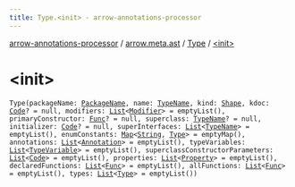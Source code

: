 ```yaml
---
title: Type.<init> - arrow-annotations-processor
---
```


[arrow-annotations-processor](../../index.html) / [arrow.meta.ast](../index.html) / [Type](index.html) / [&lt;init&gt;](./-init-.html)

# &lt;init&gt;

`Type(packageName: `[`PackageName`](../-package-name/index.html)`, name: `[`TypeName`](../-type-name/index.html)`, kind: `[`Shape`](-shape/index.html)`, kdoc: `[`Code`](../-code/index.html)`? = null, modifiers: `[`List`](https://kotlinlang.org/api/latest/jvm/stdlib/kotlin.collections/-list/index.html)`<`[`Modifier`](../-modifier/index.html)`> = emptyList(), primaryConstructor: `[`Func`](../-func/index.html)`? = null, superclass: `[`TypeName`](../-type-name/index.html)`? = null, initializer: `[`Code`](../-code/index.html)`? = null, superInterfaces: `[`List`](https://kotlinlang.org/api/latest/jvm/stdlib/kotlin.collections/-list/index.html)`<`[`TypeName`](../-type-name/index.html)`> = emptyList(), enumConstants: `[`Map`](https://kotlinlang.org/api/latest/jvm/stdlib/kotlin.collections/-map/index.html)`<`[`String`](https://kotlinlang.org/api/latest/jvm/stdlib/kotlin/-string/index.html)`, `[`Type`](index.html)`> = emptyMap(), annotations: `[`List`](https://kotlinlang.org/api/latest/jvm/stdlib/kotlin.collections/-list/index.html)`<`[`Annotation`](../-annotation/index.html)`> = emptyList(), typeVariables: `[`List`](https://kotlinlang.org/api/latest/jvm/stdlib/kotlin.collections/-list/index.html)`<`[`TypeVariable`](../-type-name/-type-variable/index.html)`> = emptyList(), superclassConstructorParameters: `[`List`](https://kotlinlang.org/api/latest/jvm/stdlib/kotlin.collections/-list/index.html)`<`[`Code`](../-code/index.html)`> = emptyList(), properties: `[`List`](https://kotlinlang.org/api/latest/jvm/stdlib/kotlin.collections/-list/index.html)`<`[`Property`](../-property/index.html)`> = emptyList(), declaredFunctions: `[`List`](https://kotlinlang.org/api/latest/jvm/stdlib/kotlin.collections/-list/index.html)`<`[`Func`](../-func/index.html)`> = emptyList(), allFunctions: `[`List`](https://kotlinlang.org/api/latest/jvm/stdlib/kotlin.collections/-list/index.html)`<`[`Func`](../-func/index.html)`> = emptyList(), types: `[`List`](https://kotlinlang.org/api/latest/jvm/stdlib/kotlin.collections/-list/index.html)`<`[`Type`](index.html)`> = emptyList())`